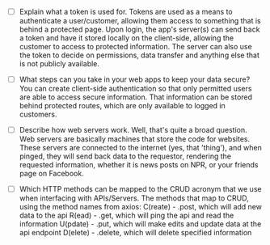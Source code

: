 - [ ] Explain what a token is used for.
Tokens are used as a means to authenticate a user/customer, allowing them access to something that is behind a protected page. Upon login, the app's server(s) can send back a token and have it stored locally on the client-side, allowing the customer to access to protected information. The server can also use the token to decide on permissions, data transfer and anything else that is not publicly available.


- [ ] What steps can you take in your web apps to keep your data secure?
You can create client-side authentication so that only permitted users are able to access secure information. That information can be stored behind protected routes, which are only available to logged in customers.


- [ ] Describe how web servers work.
Well, that's quite a broad question. Web servers are basically machines that store the code for websites. These servers are connected to the internet (yes, that 'thing'), and when pinged, they will send back data to the requestor, rendering the requested information, whether it is news posts on NPR, or your friends page on Facebook.


- [ ] Which HTTP methods can be mapped to the CRUD acronym that we use when interfacing with APIs/Servers.
The methods that map to CRUD, using the method names from axios:
C(reate) - .post, which will add new data to the api
R(ead) - .get, which will ping the api and read the information
U(pdate) - .put, which will make edits and update data at the api endpoint
D(elete) - .delete, which will delete specified information